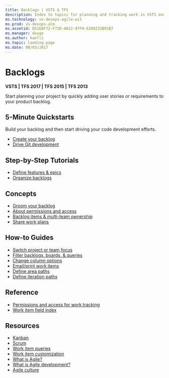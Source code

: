 ```yaml
---
title: Backlogs | VSTS & TFS
description: Index to topics for planning and tracking work in VSTS and and Team Foundation Server (TFS)  
ms.technology: vs-devops-agile-wit
ms.prod: vs-devops-alm
ms.assetid: D51EAF72-F73D-4012-97F9-6208232B91B7
ms.manager: douge
ms.author: kaelli
ms.topic: landing-page 
ms.date: 08/03/2017
---
```


# Backlogs

<b>VSTS | TFS 2017 | TFS 2015 | TFS 2013</b> 

Start planning your project by quickly adding user stories or requirements to your product backlog.  

<!---
## Overview  

[Backlogs, boards, and plans](/vsts/work/backlogs-boards-plans?toc=/vsts/work/backlogs/toc.json&bc=/vsts/work/backlogs/breadcrumb/toc.json)  
[About teams and Agile tools](/vsts/work/about-teams-and-settings?toc=/vsts/work/backlogs/toc.json&bc=/vsts/work/backlogs/breadcrumb/toc.json)
-->


## 5-Minute Quickstarts  

Build your backlog and then start driving your code development efforts.   

- [Create your backlog](create-your-backlog.md)  
- [Drive Git development](connect-work-items-to-git-dev-ops.md)   

## Step-by-Step Tutorials

- [Define features & epics](define-features-epics.md)
- [Organize backlogs](organize-backlog.md)

## Concepts 
  
- [Groom your backlog](/vsts/work/backlogs/best-practices-product-backlog?toc=/vsts/work/backlogs/toc.json&bc=/vsts/work/backlogs/breadcrumb/toc.json)           
- [About permissions and access](/vsts/work/permissions-access-work-tracking?toc=/vsts/work/backlogs/toc.json&bc=/vsts/work/backlogs/breadcrumb/toc.json)
- [Backlog items & multi-team ownership](work-multi-team-ownership-backlogs.md) 
- [Share work plans](/vsts/work/track/share-plans?toc=/vsts/work/backlogs/toc.json&bc=/vsts/work/backlogs/breadcrumb/toc.json)

## How-to Guides

* [Switch project or team focus](/vsts/work/how-to/switch-team-context-work?toc=/vsts/work/backlogs/toc.json&bc=/vsts/work/backlogs/breadcrumb/toc.json)
* [Filter backlogs, boards, & queries](/vsts/work/how-to/filter-backlog-or-board?toc=/vsts/work/backlogs/toc.json&bc=/vsts/work/backlogs/breadcrumb/toc.json)
* [Change column options](/vsts/work/how-to/set-column-options?toc=/vsts/work/backlogs/toc.json&bc=/vsts/work/backlogs/breadcrumb/toc.json)
* [Email/print work items](/vsts/work/how-to/email-work-items?toc=/vsts/work/backlogs/toc.json&bc=/vsts/work/backlogs/breadcrumb/toc.json)
* [Define area paths](/vsts/work/customize/set-area-paths?toc=/vsts/work/backlogs/toc.json&bc=/vsts/work/backlogs/breadcrumb/toc.json)
* [Define iteration paths](/vsts/work/customize/set-iteration-paths-sprints?toc=/vsts/work/backlogs/toc.json&bc=/vsts/work/backlogs/breadcrumb/toc.json)


## Reference   
- [Permissions and access for work tracking](/vsts/work/permissions-access-work-tracking?toc=/vsts/work/backlogs/toc.json&bc=/vsts/work/backlogs/breadcrumb/toc.json)
- [Work item field index](/vsts/work/guidance/work-item-field?toc=/vsts/work/backlogs/toc.json&bc=/vsts/work/backlogs/breadcrumb/toc.json)


## Resources 

- [Kanban](../kanban/index.md)
- [Scrum](../scrum/index.md)
- [Work item queries](../track/index.md)
- [Work item customization](../customize/index.md)
- [What is Agile?](https://www.visualstudio.com/learn/what-is-agile/)   
- [What is Agile development?](https://www.visualstudio.com/learn/what-is-agile-development/)  
- [Agile culture](https://www.visualstudio.com/learn/agile-culture/)  





